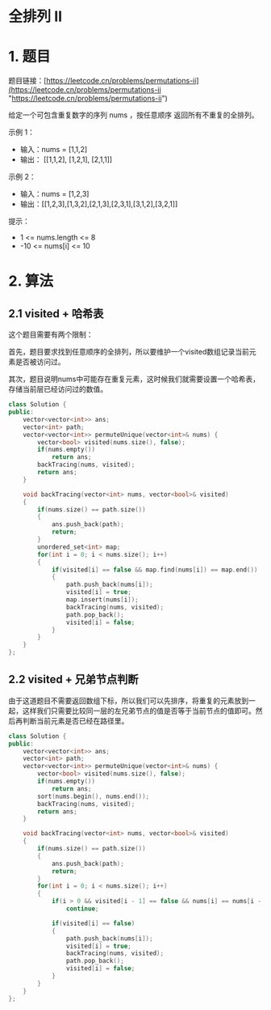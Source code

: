 # 全排列 II

# 1. 题目

题目链接：[https://leetcode.cn/problems/permutations-ii](https://leetcode.cn/problems/permutations-ii "https://leetcode.cn/problems/permutations-ii")

给定一个可包含重复数字的序列 nums ，按任意顺序 返回所有不重复的全排列。

示例 1：

- 输入：nums = \[1,1,2]
- 输出： \[\[1,1,2], \[1,2,1], \[2,1,1]]

示例 2：

- 输入：nums = \[1,2,3]
- 输出：\[\[1,2,3],\[1,3,2],\[2,1,3],\[2,3,1],\[3,1,2],\[3,2,1]]

提示：

- 1 <= nums.length <= 8
- -10 <= nums\[i] <= 10

# 2. 算法

## 2.1 visited + 哈希表

这个题目需要有两个限制：

首先，题目要求找到任意顺序的全排列，所以要维护一个visited数组记录当前元素是否被访问过。

其次，题目说明nums中可能存在重复元素，这时候我们就需要设置一个哈希表，存储当前层已经访问过的数值。

```c++
class Solution {
public:
    vector<vector<int>> ans;
    vector<int> path;
    vector<vector<int>> permuteUnique(vector<int>& nums) {
        vector<bool> visited(nums.size(), false);
        if(nums.empty())
            return ans;
        backTracing(nums, visited);
        return ans;
    }

    void backTracing(vector<int> nums, vector<bool>& visited)
    {
        if(nums.size() == path.size())
        {
            ans.push_back(path);
            return;
        }
        unordered_set<int> map;
        for(int i = 0; i < nums.size(); i++)
        {
            if(visited[i] == false && map.find(nums[i]) == map.end())
            {
                path.push_back(nums[i]);
                visited[i] = true;
                map.insert(nums[i]);
                backTracing(nums, visited);
                path.pop_back();
                visited[i] = false;
            }
        }
    }
};
```

## 2.2 visited + 兄弟节点判断

由于这道题目不需要返回数组下标，所以我们可以先排序，将重复的元素放到一起，这样我们只需要比较同一层的左兄弟节点的值是否等于当前节点的值即可。然后再判断当前元素是否已经在路径里。

```c++
class Solution {
public:
    vector<vector<int>> ans;
    vector<int> path;
    vector<vector<int>> permuteUnique(vector<int>& nums) {
        vector<bool> visited(nums.size(), false);
        if(nums.empty())
            return ans;
        sort(nums.begin(), nums.end());
        backTracing(nums, visited);
        return ans;
    }

    void backTracing(vector<int> nums, vector<bool>& visited)
    {
        if(nums.size() == path.size())
        {
            ans.push_back(path);
            return;
        }
        for(int i = 0; i < nums.size(); i++)
        {
            if(i > 0 && visited[i - 1] == false && nums[i] == nums[i - 1])
                continue;

            if(visited[i] == false)
            {
                path.push_back(nums[i]);
                visited[i] = true;
                backTracing(nums, visited);
                path.pop_back();
                visited[i] = false;
            }
        }
    }
};
```
